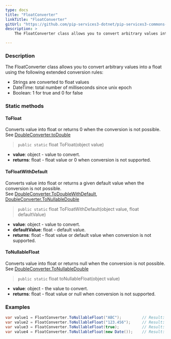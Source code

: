 ```yaml
---
type: docs
title: "FloatConverter"
linkTitle: "FloatConverter"
gitUrl: "https://github.com/pip-services3-dotnet/pip-services3-commons-dotnet"
description: > 
    The FloatConverter class allows you to convert arbitrary values into a float using extended conversion rules.

---
```


### Description
The FloatConverter class allows you to convert arbitrary values into a float using the following extended conversion rules:

- Strings are converted to float values
- DateTime: total number of milliseconds since unix epoсh  
- Boolean: 1 for true and 0 for false

### Static methods

#### ToFloat
Converts value into float or returns 0 when the conversion is not possible.  
See [DoubleConverter.toDouble](../double_converter/#todouble)

> `public static` float ToFloat(object value)

- **value**: object - value to convert.
- **returns**: float - float value or 0 when conversion is not supported.

#### ToFloatWithDefault
Converts value into float or returns a given default value when the conversion is not possible.  
See [DoubleConverter.ToDoubleWithDefault](../double_converter/#todoublewithdefault),  
[DoubleConverter.ToNullableDouble](../double_converter/#tonullabledouble)

> `public static` float ToFloatWithDefault(object value, float defaultValue)

- **value**: object - value to convert.
- **defaultValue**: float - default value.
- **returns**: float - float value or default value when conversion is not supported.

#### ToNullableFloat
Converts value into float or returns null when the conversion is not possible.  
See [DoubleConverter.ToNullableDouble](../double_converter/#tonullabledouble)

> `public static` float toNullableFloat(object value)

- **value**: object - the value to convert.
- **returns**: float - float value or null when conversion is not supported.


### Examples

```cs
var value1 = FloatConverter.ToNullableFloat("ABC");         // Result: null
var value2 = FloatConverter.ToNullableFloat("123.456");     // Result: 123.456
var value3 = FloatConverter.ToNullableFloat(true);          // Result: 1
var value4 = FloatConverter.ToNullableFloat(new Date());    // Result: current milliseconds

```
